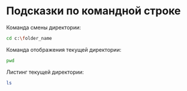 # Подсказки по командной строке

Команда смены директории:
```sh 
cd c:\folder_name
```

Команда отображения текущей директории:
```sh 
pwd
```

Листинг текущей директории:
```sh 
ls 
```



